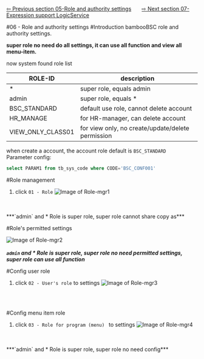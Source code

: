 <a href="https://github.com/billchen198318/bamboobsc/blob/master/core-doc/dev-docs/05-ProgramRegistrationAndMenuSettings.md">⇦ Previous section 05-Role and authority settings</a>
&nbsp;&nbsp;&nbsp;&nbsp;&nbsp;
<a href="https://github.com/billchen198318/bamboobsc/blob/master/core-doc/dev-docs/07-ExpressionSupportLogicService.md">⇨ Next section 07-Expression support LogicService</a>


#06 - Role and authority settings 
#Introduction
bambooBSC role and authority settings.<br>

**super role no need do all settings, it can use all function and view all menu-item.**

now system found role list

| ROLE-ID | description |
| --- | --- |
| * | super role, equals admin |
| admin | super role, equals * |
| BSC_STANDARD | default use role, cannot delete account |
| HR_MANAGE | for HR-manager, can delete account |
| VIEW_ONLY_CLASS01 | for view only, no create/update/delete permission |

when create a account, the account role default is `BSC_STANDARD` <br/>
Parameter config: 
```SQL
select PARAM1 from tb_sys_code where CODE='BSC_CONF001'
```

#Role management

1. click `01 - Role`
![Image of Role-mgr1](https://raw.githubusercontent.com/billchen198318/bamboobsc/master/core-doc/dev-docs/pics/06-001.jpg)
<br/>
<br/>
***`admin` and * Role is super role, super role cannot share copy as***

#Role's permitted settings 

![Image of Role-mgr2](https://raw.githubusercontent.com/billchen198318/bamboobsc/master/core-doc/dev-docs/pics/06-002.jpg)
<br/>
<br/>
***`admin` and * Role is super role, super role no need permitted settings, super role can use all function***


#Config user role
1. click `02 - User's role` to settings
![Image of Role-mgr3](https://raw.githubusercontent.com/billchen198318/bamboobsc/master/core-doc/dev-docs/pics/06-003.jpg)
<br/>
<br/>

#Config menu item role
1. click `03 - Role for program (menu) ` to settings
![Image of Role-mgr4](https://raw.githubusercontent.com/billchen198318/bamboobsc/master/core-doc/dev-docs/pics/06-004.jpg)
<br/>
<br/>
***`admin` and * Role is super role, super role no need config***
